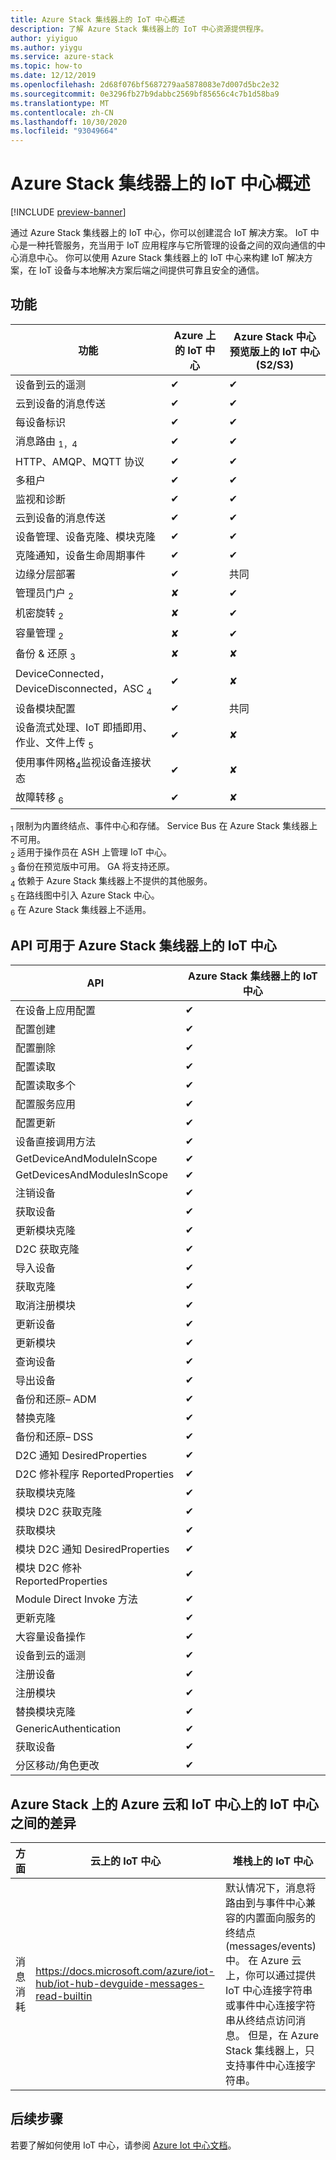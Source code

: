 ```yaml
---
title: Azure Stack 集线器上的 IoT 中心概述
description: 了解 Azure Stack 集线器上的 IoT 中心资源提供程序。
author: yiyiguo
ms.author: yiygu
ms.service: azure-stack
ms.topic: how-to
ms.date: 12/12/2019
ms.openlocfilehash: 2d68f076bf5687279aa5878083e7d007d5bc2e32
ms.sourcegitcommit: 0e3296fb27b9dabbc2569bf85656c4c7b1d58ba9
ms.translationtype: MT
ms.contentlocale: zh-CN
ms.lasthandoff: 10/30/2020
ms.locfileid: "93049664"
---
```

# <a name="overview-of-iot-hub-on-azure-stack-hub"></a>Azure Stack 集线器上的 IoT 中心概述

[!INCLUDE [preview-banner](../includes/iot-hub-preview.md)]

通过 Azure Stack 集线器上的 IoT 中心，你可以创建混合 IoT 解决方案。 IoT 中心是一种托管服务，充当用于 IoT 应用程序与它所管理的设备之间的双向通信的中心消息中心。 你可以使用 Azure Stack 集线器上的 IoT 中心来构建 IoT 解决方案，在 IoT 设备与本地解决方案后端之间提供可靠且安全的通信。

## <a name="features"></a>功能

| 功能 | Azure 上的 IoT 中心 | Azure Stack 中心预览版上的 IoT 中心 (S2/S3)  |
|-|-|-|
|设备到云的遥测| ✔ | ✔ |
|云到设备的消息传送| ✔ | ✔ |
|每设备标识| ✔ | ✔ |
|消息路由 <sub>1</sub><sub>，4</sub>| ✔ | ✔ |
|HTTP、AMQP、MQTT 协议| ✔ | ✔ |
|多租户| ✔ | ✔ |
|监视和诊断| ✔ | ✔ |
|云到设备的消息传送| ✔ | ✔ |
|设备管理、设备克隆、模块克隆| ✔ | ✔ |
|克隆通知，设备生命周期事件| ✔ | ✔ |
|边缘分层部署| ✔ | 共同 |
|管理员门户 <sub>2</sub>| ✘ | ✔ |
|机密旋转 <sub>2</sub>| ✘ | ✔ |
|容量管理 <sub>2</sub>| ✘ | ✔ |
|备份 & 还原 <sub>3</sub>| ✘ | ✘ |
|DeviceConnected，DeviceDisconnected，ASC <sub>4</sub>| ✔ | ✘ |
|设备模块配置| ✔ | 共同 |
|设备流式处理、IoT 即插即用、作业、文件上传 <sub>5</sub>| ✔ | ✘ |
|使用事件网格<sub>4</sub>监视设备连接状态| ✔ | ✘ |
|故障转移 <sub>6</sub>| ✔ | ✘ |

<sub>1</sub> 限制为内置终结点、事件中心和存储。 Service Bus 在 Azure Stack 集线器上不可用。  
<sub>2</sub> 适用于操作员在 ASH 上管理 IoT 中心。  
<sub>3</sub> 备份在预览版中可用。 GA 将支持还原。  
<sub>4</sub> 依赖于 Azure Stack 集线器上不提供的其他服务。  
<sub>5</sub> 在路线图中引入 Azure Stack 中心。  
<sub>6</sub> 在 Azure Stack 集线器上不适用。  

## <a name="api-available-for-iot-hub-on-azure-stack-hub"></a>API 可用于 Azure Stack 集线器上的 IoT 中心

|API|Azure Stack 集线器上的 IoT 中心|
|-|-|
|在设备上应用配置| ✔ |
| 配置创建 | ✔ |
| 配置删除 | ✔ |
| 配置读取 | ✔ |
|配置读取多个| ✔ |
|配置服务应用|  ✔ |
|配置更新|  ✔ |
|设备直接调用方法|  ✔ |
|GetDeviceAndModuleInScope|  ✔ |
|GetDevicesAndModulesInScope| ✔ |
|注销设备| ✔ |
|获取设备| ✔ |
|更新模块克隆| ✔ |
|D2C 获取克隆| ✔ |
|导入设备| ✔ |
|获取克隆| ✔ |
|取消注册模块| ✔ |
|更新设备| ✔ |
|更新模块| ✔ |
|查询设备| ✔ |
|导出设备| ✔ |
|备份和还原– ADM| ✔ |
|替换克隆| ✔ |
|备份和还原– DSS| ✔ |
|D2C 通知 DesiredProperties| ✔ |
|D2C 修补程序 ReportedProperties| ✔ |
|获取模块克隆| ✔ |
|模块 D2C 获取克隆| ✔ |
|获取模块| ✔ |
|模块 D2C 通知 DesiredProperties| ✔ |
|模块 D2C 修补 ReportedProperties| ✔ |
|Module Direct Invoke 方法| ✔ |
|更新克隆| ✔ |
|大容量设备操作| ✔ |
|设备到云的遥测| ✔ |
|注册设备| ✔ |
|注册模块| ✔ |
|替换模块克隆| ✔ |
|GenericAuthentication| ✔ |
|获取设备| ✔ |
|分区移动/角色更改| ✔ |

## <a name="differences-between-iot-hub-on-azure-cloud-and-iot-hub-on-azure-stack"></a>Azure Stack 上的 Azure 云和 IoT 中心上的 IoT 中心之间的差异

| 方面 | 云上的 IoT 中心 | 堆栈上的 IoT 中心 |
|-|-|-|
| 消息消耗 | https://docs.microsoft.com/azure/iot-hub/iot-hub-devguide-messages-read-builtin |默认情况下，消息将路由到与事件中心兼容的内置面向服务的终结点 (messages/events) 中。 在 Azure 云上，你可以通过提供 IoT 中心连接字符串或事件中心连接字符串从终结点访问消息。 但是，在 Azure Stack 集线器上，只支持事件中心连接字符串。 |

## <a name="next-steps"></a>后续步骤

若要了解如何使用 IoT 中心，请参阅 [Azure Iot 中心文档](/azure/iot-hub/)。

